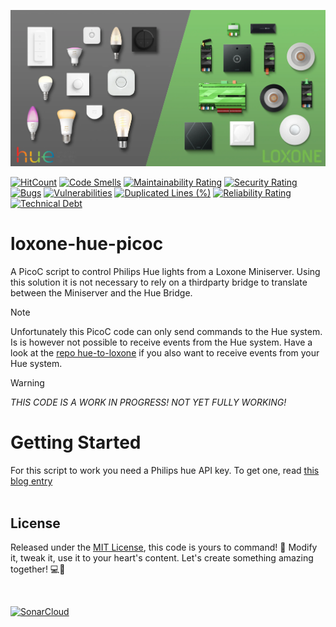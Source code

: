 <p align="center">
  <img alt="logo" src="docs/main_banner.webp">
</p>

[![HitCount](https://hits.dwyl.com/marcelschreiner/loxone-hue-picoc.svg?style=flat)](http://hits.dwyl.com/marcelschreiner/loxone-hue-picoc)
[![Code Smells](https://sonarcloud.io/api/project_badges/measure?project=marcelschreiner_loxone-hue-picoc&metric=code_smells)](https://sonarcloud.io/summary/new_code?id=marcelschreiner_loxone-hue-picoc)
[![Maintainability Rating](https://sonarcloud.io/api/project_badges/measure?project=marcelschreiner_loxone-hue-picoc&metric=sqale_rating)](https://sonarcloud.io/summary/new_code?id=marcelschreiner_loxone-hue-picoc)
[![Security Rating](https://sonarcloud.io/api/project_badges/measure?project=marcelschreiner_loxone-hue-picoc&metric=security_rating)](https://sonarcloud.io/summary/new_code?id=marcelschreiner_loxone-hue-picoc)
[![Bugs](https://sonarcloud.io/api/project_badges/measure?project=marcelschreiner_loxone-hue-picoc&metric=bugs)](https://sonarcloud.io/summary/new_code?id=marcelschreiner_loxone-hue-picoc)
[![Vulnerabilities](https://sonarcloud.io/api/project_badges/measure?project=marcelschreiner_loxone-hue-picoc&metric=vulnerabilities)](https://sonarcloud.io/summary/new_code?id=marcelschreiner_loxone-hue-picoc)
[![Duplicated Lines (%)](https://sonarcloud.io/api/project_badges/measure?project=marcelschreiner_loxone-hue-picoc&metric=duplicated_lines_density)](https://sonarcloud.io/summary/new_code?id=marcelschreiner_loxone-hue-picoc)
[![Reliability Rating](https://sonarcloud.io/api/project_badges/measure?project=marcelschreiner_loxone-hue-picoc&metric=reliability_rating)](https://sonarcloud.io/summary/new_code?id=marcelschreiner_loxone-hue-picoc)
[![Technical Debt](https://sonarcloud.io/api/project_badges/measure?project=marcelschreiner_loxone-hue-picoc&metric=sqale_index)](https://sonarcloud.io/summary/new_code?id=marcelschreiner_loxone-hue-picoc)

# loxone-hue-picoc
A PicoC script to control Philips Hue lights from a Loxone Miniserver. Using this solution it is not necessary to rely on a thirdparty bridge to translate between the Miniserver and the Hue Bridge.

> [!NOTE]
> Unfortunately this PicoC code can only send commands to the Hue system. Is is however not possible to receive events from the Hue system. Have a look at the [repo hue-to-loxone](https://github.com/marcelschreiner/hue-to-loxone) if you also want to receive events from your Hue system.

> [!WARNING]
*THIS CODE IS A WORK IN PROGRESS! NOT YET FULLY WORKING!*

# Getting Started
For this script to work you need a Philips hue API key. To get one, read [this blog entry](https://www.sitebase.be/generate-phillips-hue-api-token/)
<br/><br/>

## License
Released under the [MIT License](LICENSE.md), this code is yours to command! 🚀 Modify it, tweak it, use it to your heart's content. Let's create something amazing together! 💻🌟

<br/>

[![SonarCloud](https://sonarcloud.io/images/project_badges/sonarcloud-black.svg)](https://sonarcloud.io/summary/new_code?id=marcelschreiner_loxone-hue-picoc)
